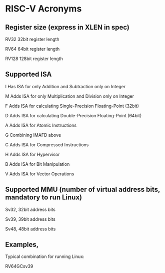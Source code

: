 # RISC-V Acronyms

## Register size (express in XLEN in spec)
RV32    32bit register length

RV64    64bit register length

RV128  128bit register length


## Supported ISA
I   Has  ISA for only Addition and Subtraction only on Integer

M   Adds ISA for only Multiplication and Division only on Integer

F   Adds ISA for calculating Single-Precision Floating-Point (32bit)

D   Adds ISA for calculating Double-Precision Floating-Point (64bit)

A   Adds ISA for Atomic Instructions

G   Combining IMAFD above

C   Adds ISA for Compressed Instructions

H   Adds ISA for Hypervisor

B   Adds ISA for Bit Manipulation

V   Adds ISA for Vector Operations


## Supported MMU (number of virtual address bits, mandatory to run Linux)
Sv32, 32bit address bits

Sv39, 39bit address bits

Sv48, 48bit address bits

## Examples,

Typical combination for running Linux:

RV64GCsv39
